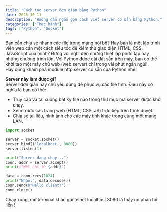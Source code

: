 ```yaml
---
title: "Cách tạo server đơn giản bằng Python"
date: 2025-10-11
description: "Hướng dẫn ngắn gọn cách viết server cơ bản bằng Python."
categories: ["Thực hành"]
tags: ["Python", "Socket"]
---
```


Bạn cần chia sẻ nhanh các file trong mạng nội bộ? Hay bạn là một lập trình viên web cần một cách siêu tốc để kiểm thử giao diện HTML, CSS, JavaScript của mình? Đừng vội nghĩ đến những thiết lập phức tạp hay những chương trình lớn. Với Python được cài đặt sẵn trên máy, bạn có thể khởi tạo một máy chủ web (web server) chỉ trong vài phút ngắn ngủi!.  
Hãy cùng khám phá module http.server có sẵn của Python nhé!

**Server này làm được gì?**  
Server đơn giản này chủ yếu dùng để phục vụ các file tĩnh. Điều này có nghĩa là bạn có thể:
- Truy cập và tải xuống bất kỳ file nào trong thư mục mà server được khởi chạy.
- Xem trước các trang web (HTML, CSS, JS) trực tiếp trên trình duyệt.
- Chia sẻ tài liệu, hình ảnh cho các máy tính khác trong cùng một mạng LAN.
```python
import socket

server = socket.socket()
server.bind(('localhost', 8080))
server.listen(1)

print("Server đang chạy...")
conn, addr = server.accept()
print(f"Kết nối từ {addr}")

data = conn.recv(1024)
print("Nhận:", data.decode())
conn.send(b"Hello client!")
conn.close()

```
Chạy xong, mở terminal khác gửi telnet localhost 8080 là thấy nó phản hồi liền !